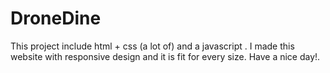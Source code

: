 # DroneDine

This project include html + css (a lot of) and a javascript . I made this website with responsive design and it is fit for every size. Have a nice day!.
